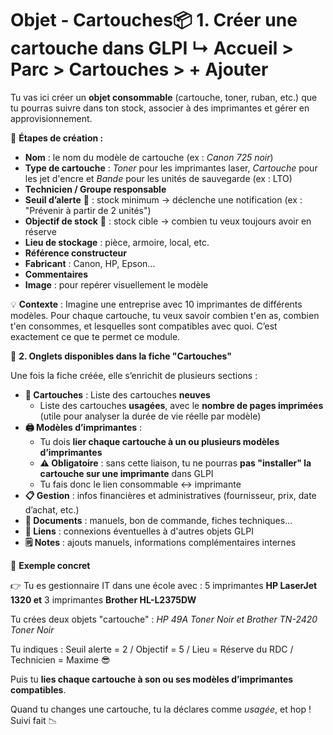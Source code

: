 # Objet - Cartouches📦 **1. Créer une cartouche dans GLPI** ↳ Accueil > Parc > Cartouches > + Ajouter

Tu vas ici créer un **objet consommable** (cartouche, toner, ruban, etc.) que tu pourras suivre dans ton stock, associer à des imprimantes et gérer en approvisionnement.

📝 **Étapes de création :**

- **Nom** : le nom du modèle de cartouche (ex : *Canon 725 noir*)
- **Type de cartouche** : *Toner* pour les imprimantes laser, *Cartouche* pour les jet d'encre et *Bande* pour les unités de sauvegarde (ex : LTO)
- **Technicien / Groupe responsable**
- **Seuil d’alerte** 🔔 : stock minimum → déclenche une notification (ex : "Prévenir à partir de 2 unités")
- **Objectif de stock** 🎯 : stock cible → combien tu veux toujours avoir en réserve
- **Lieu de stockage** : pièce, armoire, local, etc.
- **Référence constructeur**
- **Fabricant** : Canon, HP, Epson…
- **Commentaires**
- **Image** : pour repérer visuellement le modèle

💡 **Contexte** : Imagine une entreprise avec 10 imprimantes de différents modèles. Pour chaque cartouche, tu veux savoir combien t'en as, combien t'en consommes, et lesquelles sont compatibles avec quoi. C’est exactement ce que te permet ce module.

🧾 **2. Onglets disponibles dans la fiche "Cartouches"**

Une fois la fiche créée, elle s’enrichit de plusieurs sections :

- **🧺 Cartouches** : Liste des cartouches **neuves**
  - Liste des cartouches **usagées**, avec le **nombre de pages imprimées** (utile pour analyser la durée de vie réelle par modèle)
- **🖨️ Modèles d’imprimantes** :
  - Tu dois **lier chaque cartouche à un ou plusieurs modèles d’imprimantes**
  - **⚠️ Obligatoire** : sans cette liaison, tu ne pourras **pas "installer" la cartouche sur une imprimante** dans GLPI
  - Tu fais donc le lien consommable ↔ imprimante
- **📋 Gestion** : infos financières et administratives (fournisseur, prix, date d’achat, etc.)
- **📎 Documents** : manuels, bon de commande, fiches techniques…
- **🔗 Liens** : connexions éventuelles à d'autres objets GLPI
- **🗒️ Notes** : ajouts manuels, informations complémentaires internes

📌 **Exemple concret**

👉 Tu es gestionnaire IT dans une école avec : 5 imprimantes **HP LaserJet 1320 et** 3 imprimantes **Brother HL-L2375DW**

Tu crées deux objets "cartouche" : *HP 49A Toner Noir et Brother TN-2420 Toner Noir*

Tu indiques : Seuil alerte = 2 / Objectif = 5 / Lieu = Réserve du RDC / Technicien = Maxime 😎

Puis tu **lies chaque cartouche à son ou ses modèles d’imprimantes compatibles**.

Quand tu changes une cartouche, tu la déclares comme *usagée*, et hop ! Suivi fait 📉
